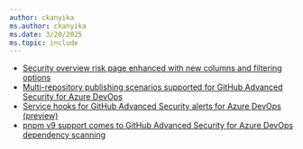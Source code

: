 ```yaml
---
author: ckanyika
ms.author: ckanyika
ms.date: 3/20/2025
ms.topic: include
---
```


- [Security overview risk page enhanced with new columns and filtering options](#security-overview-risk-page-enhanced-with-new-columns-and-filtering-options)
- [Multi-repository publishing scenarios supported for GitHub Advanced Security for Azure DevOps](#multi-repository-publishing-scenarios-supported-for-github-advanced-security-for-azure-devops)
- [Service hooks for GitHub Advanced Security alerts for Azure DevOps (preview)](#service-hooks-for-github-advanced-security-alerts-for-azure-devops-preview)
- [pnpm v9 support comes to GitHub Advanced Security for Azure DevOps dependency scanning](#pnpm-v9-support-comes-to-github-advanced-security-for-azure-devops-dependency-scanning)


